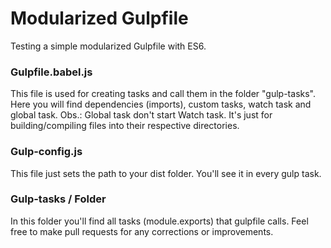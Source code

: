 # Modularized Gulpfile
Testing a simple modularized Gulpfile with ES6.

### Gulpfile.babel.js
This file is used for creating tasks and call them in the folder "gulp-tasks". Here you will find dependencies (imports), custom tasks, watch task and global task.
Obs.: Global task don't start Watch task. It's just for building/compiling files into their respective directories.

### Gulp-config.js
This file just sets the path to your dist folder. You'll see it in every gulp task.

### Gulp-tasks / Folder
In this folder you'll find all tasks (module.exports) that gulpfile calls. Feel free to make pull requests for any corrections or improvements.
